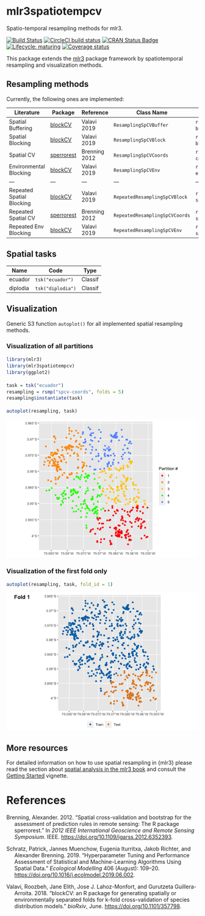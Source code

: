 
# mlr3spatiotempcv

Spatio-temporal resampling methods for mlr3.

<!-- badges: start -->

[![Build
Status](https://img.shields.io/travis/mlr-org/mlr3spatiotempcv/master?label=Linux&logo=travis&style=flat-square)](https://travis-ci.org/mlr-org/mlr3spatiotempcv)
[![CircleCI build
status](https://circleci.com/gh/mlr-org/mlr3spatiotempcv.svg?style=svg)](https://circleci.com/gh/mlr-org/mlr3spatiotempcv)
[![CRAN Status
Badge](https://www.r-pkg.org/badges/version-ago/mlr3spatiotempcv)](https://cran.r-project.org/package=mlr3spatiotempcv)
[![Lifecycle:
maturing](https://img.shields.io/badge/lifecycle-maturing-blue.svg)](https://www.tidyverse.org/lifecycle/#maturing)
[![Coverage
status](https://codecov.io/gh/mlr-org/mlr3spatiotempcv/branch/master/graph/badge.svg)](https://codecov.io/github/mlr-org/mlr3spatiotempcv?branch=master)
<!-- badges: end -->

This package extends the [mlr3](https://github.com/mlr-org/mlr3) package
framework by spatiotemporal resampling and visualization methods.

## Resampling methods

Currently, the following ones are implemented:

| Literature                | Package                                                   | Reference     | Class Name                     | mlr3 Sugar                     |
| ------------------------- | --------------------------------------------------------- | ------------- | ------------------------------ | ------------------------------ |
| Spatial Buffering         | [blockCV](https://github.com/rvalavi/blockCV)             | Valavi 2019   | `ResamplingSpCVBuffer`         | `rsmp("spcv-buffer")`          |
| Spatial Blocking          | [blockCV](https://github.com/rvalavi/blockCV)             | Valavi 2019   | `ResamplingSpCVBlock`          | `rsmp("spcv-block")`           |
| Spatial CV                | [sperrorest](https://github.com/giscience-fsu/sperrorest) | Brenning 2012 | `ResamplingSpCVCoords`         | `rsmp("spcv-coords")`          |
| Environmental Blocking    | [blockCV](https://github.com/rvalavi/blockCV)             | Valavi 2019   | `ResamplingSpCVEnv`            | `rsmp("spcv-env")`             |
| —                         | —                                                         | —             | —                              | —                              |
| Repeated Spatial Blocking | [blockCV](https://github.com/rvalavi/blockCV)             | Valavi 2019   | `RepeatedResamplingSpCVBlock`  | `rsmp("repeated-spcv-block")`  |
| Repeated Spatial CV       | [sperrorest](https://github.com/giscience-fsu/sperrorest) | Brenning 2012 | `RepeatedResamplingSpCVCoords` | `rsmp("repeated-spcv-coords")` |
| Repeated Env Blocking     | [blockCV](https://github.com/rvalavi/blockCV)             | Valavi 2019   | `RepeatedResamplingSpCVEnv`    | `rsmp("repeated-spcv-env")`    |

## Spatial tasks

| Name     | Code              | Type    |
| -------- | ----------------- | ------- |
| ecuador  | `tsk("ecuador")`  | Classif |
| diplodia | `tsk("diplodia")` | Classif |

## Visualization

Generic S3 function `autoplot()` for all implemented spatial resampling
methods.

### Visualization of all partitions

``` r
library(mlr3)
library(mlr3spatiotempcv)
library(ggplot2)

task = tsk("ecuador")
resampling = rsmp("spcv-coords", folds = 5)
resampling$instantiate(task)

autoplot(resampling, task)
```

![](man/figures/README-spcv-coords-all-partitions-1.png)<!-- -->

### Visualization of the first fold only

``` r
autoplot(resampling, task, fold_id = 1)
```

![](man/figures/README-spcv-coords-fold-1.png)<!-- -->

## More resources

For detailed information on how to use spatial resampling in {mlr3}
please read the section about [spatial analysis in the mlr3
book](https://mlr3book.mlr-org.com/spatial.html) and consult the
[Getting
Started](https://mlr3spatiotempcv.mlr-org.com/articles/mlr3spatiotempcv.html)
vignette.

# References

<div id="refs" class="references hanging-indent">

<div id="ref-brenning2012">

Brenning, Alexander. 2012. “Spatial cross-validation and bootstrap for
the assessment of prediction rules in remote sensing: The R package
sperrorest.” In *2012 IEEE International Geoscience and Remote Sensing
Symposium*. IEEE. <https://doi.org/10.1109/igarss.2012.6352393>.

</div>

<div id="ref-schratz2019">

Schratz, Patrick, Jannes Muenchow, Eugenia Iturritxa, Jakob Richter, and
Alexander Brenning. 2019. “Hyperparameter Tuning and Performance
Assessment of Statistical and Machine-Learning Algorithms Using Spatial
Data.” *Ecological Modelling* 406 (August): 109–20.
<https://doi.org/10.1016/j.ecolmodel.2019.06.002>.

</div>

<div id="ref-valavi2018">

Valavi, Roozbeh, Jane Elith, Jose J. Lahoz-Monfort, and Gurutzeta
Guillera-Arroita. 2018. “blockCV: an R package for generating spatially
or environmentally separated folds for k-fold cross-validation of
species distribution models.” *bioRxiv*, June.
<https://doi.org/10.1101/357798>.

</div>

</div>
